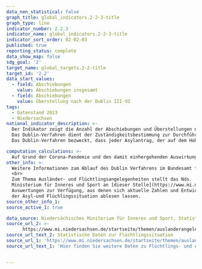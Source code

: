 ```yaml
---
data_non_statistical: false
graph_title: global_indicators.2-2-3-title
graph_type: line
indicator_number: 2.2.3
indicator_name: global_indicators.2-2-3-title
indicator_sort_order: 02-02-03
published: true
reporting_status: complete
data_show_map: false
sdg_goal: '2'
target_name: global_targets.2-2-title
target_id: '2.2'
data_start_values:
  - field: Abschiebungen
    value: Abschiebungen insgesamt
  - field: Abschiebungen
    value: Überstellung nach der Dublin III-VO
tags:
  - Datenstand 2023
  - Niedersachsen
national_indicator_description: >-
  Der Indikator zeigt die Anzahl der Abschiebungen und Überstellungen nach der Dublin III VO.<br>
  Das Dublin-Verfahren dient der Zuständigkeitsbestimmung zur Durchführung des Asylverfahrens in einem EU-Mitgliedstaat. Die Dublin III-VO legt Kriterien und Verfahren fest, die bei der Bestimmung des Mitgliedstaates, der für die Prüfung des gestellten Antrags auf internationalen Schutz zuständig ist, zur Anwendung kommen. Die Dublin III VO wird in allen EU-Mitgliedstaaten sowie Norwegen, Island, Liechtenstein und der Schweiz angewendet.
  Das Dublin-Verfahren bezweckt, dass jeder Asylantrag, der auf dem Hoheitsgebiet der Mitgliedstaaten gestellt wird, materiell-rechtlich nur durch einen Staat geprüft wird. Damit soll die Sekundärwanderung innerhalb Europas gesteuert bzw. begrenzt werden.

computation_calculations: >-
  Auf Grund der Corona-Pandemie und den damit einhergehenden Auswirkungen auf den nationalen und internationalen Reiseverkehr, besteht ein deutlicher Rückgang der Abschiebungszahlen. Überstellungen nach der Dublin III-VO wurden vorübergehend eingestellt und sind ab dem 15.06.2020 schrittweise wieder aufgenommen worden.
other_info: >-
  Weitere Informationen zum Ablauf des Dublin Verfahrens im Bundesamt für Migration und Flüchtlinge finden Sie auf den Internetseiten des [BAMF](https://www.bamf.de/DE/Themen/AsylFluechtlingsschutz/AblaufAsylverfahrens/DublinVerfahren/dublinverfahren-node.html).
  <br>
  Zum Thema Ausländer- und Flüchtlingsangelegenheiten stellt das Nds.
  Ministerium für Inneres und Sport an [dieser Stelle](https://www.mi.niedersachsen.de/startseite/themen/auslanderangelegenheiten/zahlen_daten_fakten/statistische_daten/lagebilder-zu-fluechlings--und-auslaenderangelegenheiten-164283.html) monatlich statistische
  Auswertungen zur Verfügung, aus denen sich aktuelle Zahlen und Entwicklungen
  der Asyl-und Flüchlingssituation ablesen lassen.
source_other_info_1:
source_active_1: true

data_source: Niedersächisches Miniterium für Inneres und Sport, Statistische Daten zur Flüchtlingssituation.
source_url_2: >-
      https://www.mi.niedersachsen.de/startseite/themen/auslanderangelegenheiten/zahlen_daten_fakten/statistische_daten/lagebilder-zu-fluechlings--und-auslaenderangelegenheiten-164283.html
source_url_text_2: Statistische Daten zur Flüchtlingssituation
source_url_1: 'https://www.mi.niedersachsen.de/startseite/themen/auslanderangelegenheiten/zahlen_daten_fakten/statistische_daten/lagebilder-zu-fluechlings--und-auslaenderangelegenheiten-164283.html'
source_url_text_1: 'Hier finden Sie weitere Daten zu Flüchtlings- und Ausländerangelegenheiten'


---
```

